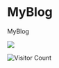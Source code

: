 # MyBlog
MyBlog

![](https://github-readme-stats.vercel.app/api?username=loveTHElifee&show_icons=true&theme=transparent)

![Visitor Count](https://profile-counter.glitch.me/loveTHElife/count.svg)


